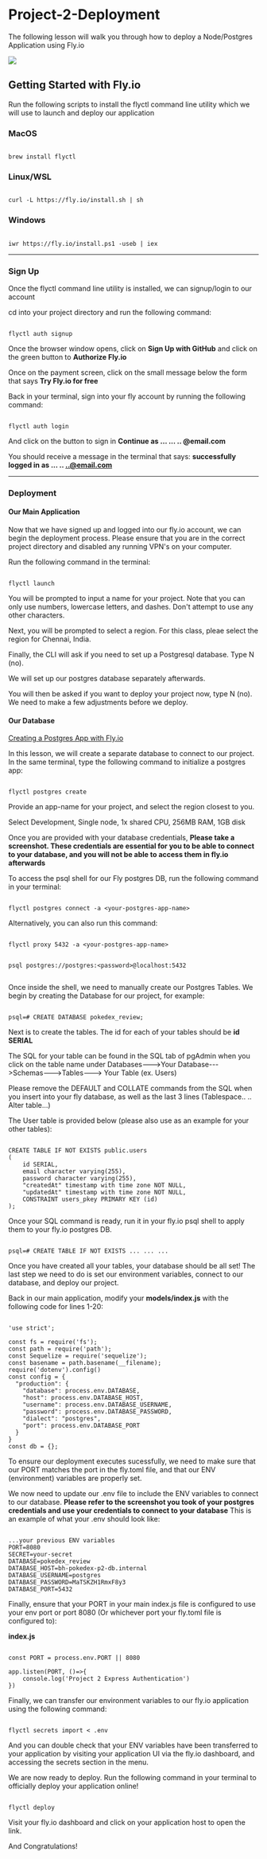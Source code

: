# Project-2-Deployment

The following lesson will walk you through how to deploy a Node/Postgres Application using Fly.io

<img src="https://simplecore.intel.com/intel-capital/wp-content/uploads/sites/99/Fly.io-logo_1536x600.jpg"/>

## Getting Started with Fly.io

Run the following scripts to install the flyctl command line utility which we will use to launch and deploy our application

### MacOS

``` 

brew install flyctl 

```

### Linux/WSL 

``` 

curl -L https://fly.io/install.sh | sh 

```

### Windows

``` 

iwr https://fly.io/install.ps1 -useb | iex

```
 
<hr />
 
### Sign Up
 
Once the flyctl command line utility is installed, we can signup/login to our account

cd into your project directory and run the following command:

``` 

flyctl auth signup 

```

Once the browser window opens, click on **Sign Up with GitHub** and click on the green button to **Authorize Fly.io**

Once on the payment screen, click on the small message below the form that says **Try Fly.io for free**

Back in your terminal, sign into your fly account by running the following command:

``` 

flyctl auth login 

```

And click on the button to sign in **Continue as ... ... .. @email.com**

You should receive a message in the terminal that says: **successfully logged in as ... .. ..@email.com**

<hr />

### Deployment

#### Our Main Application

Now that we have signed up and logged into our fly.io account, we can begin the deployment process. Please ensure that you are in the correct project directory and disabled any running VPN's on your computer. 

Run the following command in the terminal:
```

flyctl launch

```

You will be prompted to input a name for your project. Note that you can only use numbers, lowercase letters, and dashes. Don't attempt to use any other characters.

Next, you will be prompted to select a region. For this class, pleae select the region for Chennai, India.

Finally, the CLI will ask if you need to set up a Postgresql database. Type N (no).

We will set up our postgres database separately afterwards.

You will then be asked if you want to deploy your project now, type N (no). We need to make a few adjustments before we deploy. 

#### Our Database

[Creating a Postgres App with Fly.io](https://fly.io/docs/reference/postgres-on-nomad/)

In this lesson, we will create a separate database to connect to our project. In the same terminal, type the following command to initialize a postgres app: 

```

flyctl postgres create

```

Provide an app-name for your project, and select the region closest to you.

Select Development, Single node, 1x shared CPU, 256MB RAM, 1GB disk

Once you are provided with your database credentials, **Please take a screenshot. These credentials are essential for you to be able to connect to your database, and you will not be able to access them in fly.io afterwards**

To access the psql shell for our Fly postgres DB, run the following command in your terminal: 

```

flyctl postgres connect -a <your-postgres-app-name>

```

Alternatively, you can also run this command: 

```

flyctl proxy 5432 -a <your-postgres-app-name>


psql postgres://postgres:<password>@localhost:5432


```

Once inside the shell, we need to manually create our Postgres Tables. We begin by creating the Database for our project, for example: 

```

psql=# CREATE DATABASE pokedex_review;

```

Next is to create the tables. The id for each of your tables should be **id SERIAL**

The SQL for your table can be found in the SQL tab of pgAdmin when you click on the table name under Databases--->Your Database--->Schemas--->Tables---> Your Table (ex. Users)

Please remove the DEFAULT and COLLATE commands from the SQL when you insert into your fly database, as well as the last 3 lines (Tablespace.. .. Alter table...)

The User table is provided below (please also use as an example for your other tables):

```

CREATE TABLE IF NOT EXISTS public.users
(
    id SERIAL,
    email character varying(255),
    password character varying(255),
    "createdAt" timestamp with time zone NOT NULL,
    "updatedAt" timestamp with time zone NOT NULL,
    CONSTRAINT users_pkey PRIMARY KEY (id)
);

```

Once your SQL command is ready, run it in your fly.io psql shell to apply them to your fly.io postgres DB.

```

psql=# CREATE TABLE IF NOT EXISTS ... ... ...

```

Once you have created all your tables, your database should be all set! The last step we need to do is set our environment variables, connect to our database, and deploy our project.

Back in our main application, modify your **models/index.js** with the following code for lines 1-20:

```

'use strict';

const fs = require('fs');
const path = require('path');
const Sequelize = require('sequelize');
const basename = path.basename(__filename);
require('dotenv').config()
const config = {
  "production": {
    "database": process.env.DATABASE,
    "host": process.env.DATABASE_HOST,
    "username": process.env.DATABASE_USERNAME,
    "password": process.env.DATABASE_PASSWORD,
    "dialect": "postgres",
    "port": process.env.DATABASE_PORT
  }
}
const db = {};

```

To ensure our deployment executes sucessfully, we need to make sure that our PORT matches the port in the fly.toml file, and that our ENV (environment) variables are properly set.

We now need to update our .env file to include the ENV variables to connect to our database. **Please refer to the screenshot you took of your postgres credentials and use your credentials to connect to your database** This is an example of what your .env should look like: 

```

...your previous ENV variables
PORT=8080
SECRET=your-secret
DATABASE=pokedex_review
DATABASE_HOST=bh-pokedex-p2-db.internal
DATABASE_USERNAME=postgres
DATABASE_PASSWORD=MaTSKZH1RmxF8y3
DATABASE_PORT=5432

```

Finally, ensure that your PORT in your main index.js file is configured to use your env port or port 8080 (Or whichever port your fly.toml file is configured to):

**index.js**
```

const PORT = process.env.PORT || 8080

app.listen(PORT, ()=>{
    console.log('Project 2 Express Authentication')
})

```


Finally, we can transfer our environment variables to our fly.io application using the following command:

```

flyctl secrets import < .env

```

And you can double check that your ENV variables have been transferred to your application by visiting your application UI via the fly.io dashboard, and accessing the secrets section in the menu.

We are now ready to deploy. Run the following command in your terminal to officially deploy your application online!

```

flyctl deploy 

```

Visit your fly.io dashboard and click on your application host to open the link.

And Congratulations!



 

